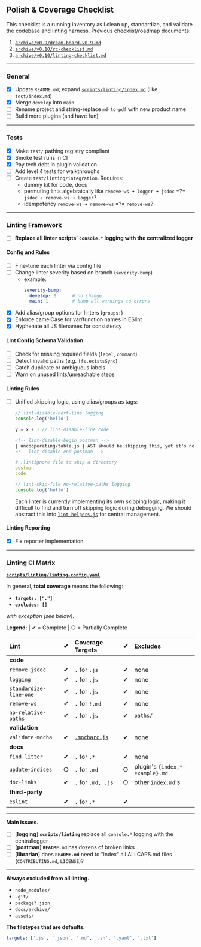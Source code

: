 ## Polish & Coverage Checklist

This checklist is a running inventory as I clean up, standardize, and validate the codebase and linting harness.
Previous checklist/roadmap documents:

1. [`archive/v0.9/dream-board-v0.9.md`](archive/v0.9/dream-board-v0.9.md)
2. [`archive/v0.10/rc-checklist.md`](archive/v0.10/rc-checklist.md)
3. [`archive/v0.10/linting-checklist.md`](archive/v0.10/linting-checklist.md)

---

### General

- [x] Update `README.md`; expand [`scripts/linting/index.md`](../scripts/linting/index.md) (like `test/index.md`)
- [x] Merge `develop` into `main`
- [ ] Rename project and string-replace `md-to-pdf` with new product name
- [ ] Build more plugins (and have fun)

---

### Tests

- [x] Make `test/` pathing registry compliant
- [x] Smoke test runs in CI
- [x] Pay tech debt in plugin validation
- [ ] Add level 4 tests for walkthroughs
- [ ] Create `test/linting/integration`. Requires: 
  - dummy kit for code, docs
  - permuting lints algebraically like `remove-ws ➜ logger ➜ jsdoc` =?= `jsdoc ➜ remove-ws ➜ logger`?
  - idempotency `remove-ws ➜ remove-ws` =?= `remove-ws`?

---

### Linting Framework

- [ ] **Replace all linter scripts' `console.*` logging with the centralized logger**

#### Config and Rules

- [ ] Fine-tune each linter via config file
- [ ] Change linter severity based on branch (`severity-bump`)
    - example:
      ```yaml
      severity-bump:
        develop: 0      # no change
        main: 1         # bump all warnings to errors
      ```
- [x] Add alias/group options for linters (`groups:`)
- [x] Enforce camelCase for var/function names in ESlint
- [x] Hyphenate all JS filenames for consistency

#### Lint Config Schema Validation

- [ ] Check for missing required fields (`label`, `command`)
- [ ] Detect invalid paths (e.g. `!fs.existsSync`)
- [ ] Catch duplicate or ambiguous labels
- [ ] Warn on unused lints/unreachable steps

#### Linting Rules

- [ ] Unified skipping logic, using alias/groups as tags:
  ``` js
  // lint-disable-next-line logging
  console.log('hello')

  y = x + 1 // lint-disable-line code
  ```
  
  ```html
  <!-- lint-disable-begin postman -->
  | uncooperating/table.js | AST should be skipping this, yet it's not |  
  <!-- lint-disable-end postman -->
  ```

  ```yaml
  # .lintignore file to skip a directory
  postman
  code
  ```

  ```js
  // lint-skip-file no-relative-paths logging 
  console.log('hello')
  ```

  Each linter is currently implementing its own skipping logic, making it difficult to find
  and turn off skipping logic during debugging. We should abstract this into [`lint-helpers.js`](../scripts/linting/lib/lint-helpers.js)
  for central management.
  

#### Linting Reporting

- [x] Fix reporter implementation

---

### Linting CI Matrix

[**`scripts/linting/linting-config.yaml`**](../scripts/linting/linting-config.yaml) 

In general, **total coverage** means the following:
- **`targets: ["."]`**
- **`excludes: []`**

*with exception (see below)*.

**Legend:** | 
✔ = Complete |
○ = Partially Complete

<!-- lint-disable-links -->

| Lint                   | ✔ | Coverage Targets               | ✔ | Excludes                        |
|:-----------------------|:-:|:-------------------------------|:-:|:--------------------------------|
| **code**               |   |                                |   |                                 |
| `remove-jsdoc`         | ✔ | `.` for `.js`                  | ✔ | none                            |
| `logging`              | ✔ | `.` for `.js`                  | ✔ | none                            | 
| `standardize-line-one` | ✔ | `.` for `.js`                  | ✔ | none                            |
| `remove-ws`            | ✔ | `.` for `!.md`                 | ✔ | none                            |
| `no-relative-paths`    | ✔ | `.` for `.js`                  | ✔ | `paths/`                        |
| **validation**         |   |                                |   |                                 |
| `validate-mocha`       | ✔ | [`.mocharc.js`](../.mocharc.js)                  | ✔ | none                            |
| **docs**               |   |                                |   |                                 |
| `find-litter`          | ✔ | `.` for `.*`                   | ✔ | none                            |
| `update-indices`       | ○ | `.` for `.md`                  | ○ | plugin's `{index,*-example}.md` |
| `doc-links`            | ✔ | `.` for `.md, .js`             | ○ | other `index.md`'s              |
| **third-party**        |   |                                |   |                                 |
| `eslint`               | ✔ | `.` for `.*`                   | ✔ |                                 |

---

**Main issues.**
- [ ] [**logging**] **`scripts/linting`** replace all `console.*` logging with the centrallogger
- [ ] [**postman**] **`README.md`** has dozens of broken links
- [ ] [**librarian**] does **`README.md`** need to "index" all ALLCAPS.md files (`CONTRIBUTING.md`, `LICENSE`)?
<!-- lint-enable-links -->

---

**Always excluded from all linting.**
- `node_modules/`
- `.git/`
- `package*.json`
- `docs/archive/`
- `assets/`

**The filetypes that are defaults.**
``` yaml
targets: ['.js', '.json', '.md', '.sh', '.yaml', '.txt']
```
